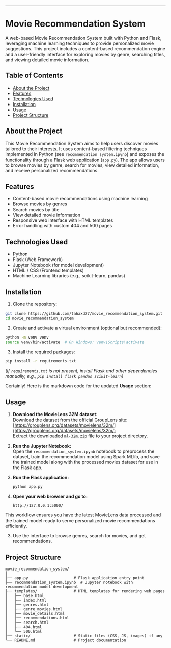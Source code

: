 
---

# Movie Recommendation System

A web-based Movie Recommendation System built with Python and Flask, leveraging machine learning techniques to provide personalized movie suggestions. This project includes a content-based recommendation engine and a user-friendly interface for exploring movies by genre, searching titles, and viewing detailed movie information.

## Table of Contents

- [About the Project](#about-the-project)
- [Features](#features)
- [Technologies Used](#technologies-used)
- [Installation](#installation)
- [Usage](#usage)
- [Project Structure](#project-structure)


## About the Project

This Movie Recommendation System aims to help users discover movies tailored to their interests. It uses content-based filtering techniques implemented in Python (see `recommendation_system.ipynb`) and exposes the functionality through a Flask web application (`app.py`). The app allows users to browse movies by genre, search for movies, view detailed information, and receive personalized recommendations.

## Features

- Content-based movie recommendations using machine learning
- Browse movies by genres
- Search movies by title
- View detailed movie information
- Responsive web interface with HTML templates
- Error handling with custom 404 and 500 pages


## Technologies Used

- Python
- Flask (Web Framework)
- Jupyter Notebook (for model development)
- HTML / CSS (Frontend templates)
- Machine Learning libraries (e.g., scikit-learn, pandas)


## Installation

1. Clone the repository:

```bash
git clone https://github.com/tahaxd77/movie_recommendation_system.git
cd movie_recommendation_system
```

2. Create and activate a virtual environment (optional but recommended):

```bash
python -m venv venv
source venv/bin/activate  # On Windows: venv\Scripts\activate
```

3. Install the required packages:

```bash
pip install -r requirements.txt
```

*(If `requirements.txt` is not present, install Flask and other dependencies manually, e.g., `pip install flask pandas scikit-learn`)*

Certainly! Here is the markdown code for the updated **Usage** section:


## Usage

1. **Download the MovieLens 32M dataset:**  
   Download the dataset from the official GroupLens site:  
   [https://grouplens.org/datasets/movielens/32m/](https://grouplens.org/datasets/movielens/32m/)  
   Extract the downloaded `ml-32m.zip` file to your project directory.

2. **Run the Jupyter Notebook:**  
   Open the `recommendation_system.ipynb` notebook to preprocess the dataset, train the recommendation model using Spark MLlib, and save the trained model along with the processed movies dataset for use in the Flask app.

3. **Run the Flask application:**  
   ```
   python app.py
   ```

4. **Open your web browser and go to:**  
   ```
   http://127.0.0.1:5000/
   ```

This workflow ensures you have the latest MovieLens data processed and the trained model ready to serve personalized movie recommendations efficiently.

3. Use the interface to browse genres, search for movies, and get recommendations.

## Project Structure

```
movie_recommendation_system/
│
├── app.py                    # Flask application entry point
├── recommendation_system.ipynb  # Jupyter notebook with recommendation model development
├── templates/                # HTML templates for rendering web pages
│   ├── base.html
│   ├── index.html
│   ├── genres.html
│   ├── genre_movies.html
│   ├── movie_details.html
│   ├── recommendations.html
│   ├── search.html
│   ├── 404.html
│   └── 500.html
├── static/                   # Static files (CSS, JS, images) if any
└── README.md                 # Project documentation
```
